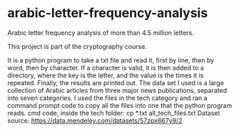 # arabic-letter-frequency-analysis
Arabic letter frequency analysis of more than 4.5 million letters.

This project is part of the cryptography course.

It is a python program to take a txt file and read it, first by line, then by word, then by character. If a character is valid, it is then added to a directory,
where the key is the letter, and the value is the times it is repeated. Finally, the results are printed out.
The data set I used is a large collection of Arabic articles from three major news publications, separated into seven categories.
I used the files in the tech category and ran a command prompt code to copy all the files into one that the python program reads.
cmd code, inside the tech folder: cp *.txt all_tech_files.txt
Dataset source: https://data.mendeley.com/datasets/57zpx667y9/2
